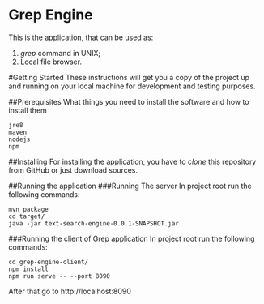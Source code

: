 # Grep Engine 
This is the application, that can be used as:
 1. *grep* command in UNIX;
 2. Local file browser.
 
 #Getting Started
These instructions will get you a copy of the project up and running on your local machine for development and testing purposes.

##Prerequisites
What things you need to install the software and how to install them

    jre8
    maven
    nodejs
    npm
    
##Installing
For installing the application, you have to *clone* this repository from GitHub or just download sources.

##Running the application
###Running The server
In project root run the following commands: 

    mvn package 
    cd target/
    java -jar text-search-engine-0.0.1-SNAPSHOT.jar
    
###Running the client of Grep application 
In project root run the following commands: 
    
    cd grep-engine-client/
    npm install
    npm run serve -- --port 8090
    
After that go to http://localhost:8090


    